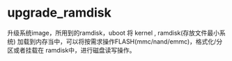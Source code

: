 # upgrade_ramdisk
升级系统image，所用到的ramdisk，uboot 将 kernel , ramdisk(存放文件最小系统) 加载到内存当中，可以将按需求操作FLASH(mmc/nand/emmc)，格式化/分区或者挂载在 ramdisk中，进行磁盘读写操作。
